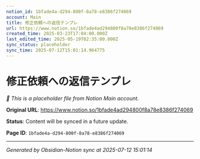 ```yaml
---
notion_id: 1bfade4a-d294-800f-8a78-e8386f274069
account: Main
title: 修正依頼への返信テンプレ
url: https://www.notion.so/1bfade4ad294800f8a78e8386f274069
created_time: 2025-03-23T17:04:00.000Z
last_edited_time: 2025-05-19T02:35:00.000Z
sync_status: placeholder
sync_time: 2025-07-12T15:01:14.964775
---
```


# 修正依頼への返信テンプレ

*🔄 This is a placeholder file from Notion Main account.*

**Original URL**: https://www.notion.so/1bfade4ad294800f8a78e8386f274069

**Status**: Content will be synced in a future update.

**Page ID**: `1bfade4a-d294-800f-8a78-e8386f274069`

---

*Generated by Obsidian-Notion sync at 2025-07-12 15:01:14*

